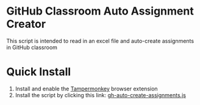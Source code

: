 # GitHub Classroom Auto Assignment Creator

This script is intended to read in an excel file and auto-create assignments in GitHub classroom

# Quick Install
1. Install and enable the [Tampermonkey](https://www.tampermonkey.net/) browser extension
2. Install the script by clicking this link: [gh-auto-create-assignments.js](https://raw.githubusercontent.com/alt-cs-lab/gh-classroom-auto-assignment-creator/refs/heads/main/gh-auto-create-assignments.js)